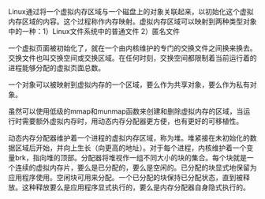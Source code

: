 Linux通过将一个虚拟内存区域与一个磁盘上的对象关联起来，以初始化这个虚拟内存区域的内容。这个过程称作内存映射。虚拟内存区域可以映射到两种类型对象中的一种：1）Linux文件系统中的普通文件 2）匿名文件

一个虚拟页面被初始化了，就在一个由内核维护的专门的交换文件之间换来换去。交换文件也叫交换空间或交换区域。在任何时刻，交换空间都限制着当前运行着的进程能够分配的虚拟页面总数。

一个对象可以被映射到虚拟内存的一个区域，要么作为共享对象，要么作为私有对象。

虽然可以使用低级的mmap和munmap函数来创建和删除虚拟内存的区域，当运行时需要额外虚拟内存时，用动态内存分配器更方便，也有更好的可移植性。

动态内存分配器维护着一个进程的虚拟内存区域，称为堆。堆紧接在未初始化的数据区域后开始，并向上生长（向更高的地址）。对于每个进程，内核维护着一个变量brk，指向堆的顶部。分配器将堆视作一组不同大小的块的集合。每个块就是一个连续的虚拟内存片，要么是已分配的，要么是空闲的。已分配的块显式地保留为应用程序使用。空闲块可用来分配。一个已分配的块保持已分配状态，直到被释放。这种释放要么是应用程序显式执行的，要么是内存分配器自身隐式执行的。
